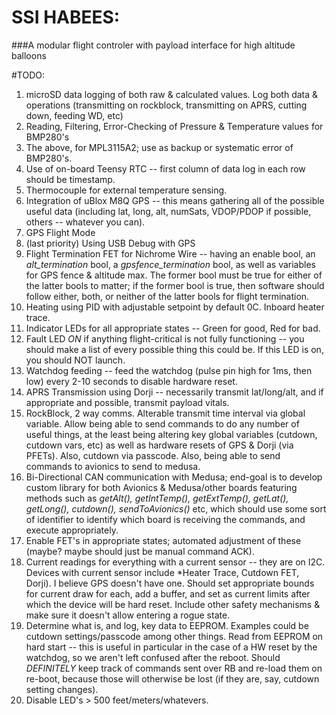 # SSI HABEES:
###A modular flight controler with payload interface for high altitude balloons

#TODO:
1) microSD data logging of both raw & calculated values. Log both data & operations (transmitting on rockblock, transmitting on APRS, cutting down, feeding WD, etc)
2) Reading, Filtering, Error-Checking of Pressure & Temperature values for BMP280's
3) The above, for MPL3115A2; use as backup or systematic error of BMP280's.
4) Use of on-board Teensy RTC -- first column of data log in each row should be timestamp.
5) Thermocouple for external temperature sensing.
6) Integration of uBlox M8Q GPS -- this means gathering all of the possible useful data (including lat, long, alt, numSats, VDOP/PDOP if possible, others -- whatever you can).
7) GPS Flight Mode
8) (last priority) Using USB Debug with GPS
9) Flight Termination FET for Nichrome Wire -- having an enable bool, an *alt_termination* bool, a *gpsfence_termination* bool, as well as variables for GPS fence & altitude max. The former bool must be true for either of the latter bools to matter; if the former bool is true, then software should follow either, both, or neither of the latter bools for flight termination.
10) Heating using PID with adjustable setpoint by default 0C. Inboard heater trace.
11) Indicator LEDs for all appropriate states -- Green for good, Red for bad.
12) Fault LED *ON* if anything flight-critical is not fully functioning -- you should make a list of every possible thing this could be. If this LED is on, you should NOT launch.
13) Watchdog feeding -- feed the watchdog (pulse pin high for 1ms, then low) every 2-10 seconds to disable hardware reset.
14) APRS Transmission using Dorji -- necessarily transmit lat/long/alt, and if appropriate and possible, transmit payload vitals.
15) RockBlock, 2 way comms. Alterable transmit time interval via global variable. Allow being able to send commands to do any number of useful things, at the least being altering key global variables (cutdown, cutdown vars, etc) as well as hardware resets of GPS & Dorji (via PFETs). Also, cutdown via passcode. Also, being able to send commands to avionics to send to medusa.
16) Bi-Directional CAN communication with Medusa; end-goal is to develop custom library for both Avionics & Medusa/other boards featuring methods such as *getAlt(), getIntTemp(), getExtTemp(), getLat(), getLong(), cutdown(), sendToAvionics()* etc, which should use some sort of identifier to identify which board is receiving the commands, and execute appropriately.
17) Enable FET's in appropriate states; automated adjustment of these (maybe? maybe should just be manual command ACK).
18) Current readings for everything with a current sensor -- they are on I2C. Devices with current sensor include *Heater Trace, Cutdown FET, Dorji). I believe GPS doesn't have one. Should set appropriate bounds for current draw for each, add a buffer, and set as current limits after which the device will be hard reset. Include other safety mechanisms & make sure it doesn't allow entering a rogue state.
19) Determine what is, and log, key data to EEPROM. Examples could be cutdown settings/passcode among other things. Read from EEPROM on hard start -- this is useful in particular in the case of a HW reset by the watchdog, so we aren't left confused after the reboot. Should *DEFINITELY* keep track of commands sent over RB and re-load them on re-boot, because those will otherwise be lost (if they are, say, cutdown setting changes).
20) Disable LED's > 500 feet/meters/whatevers.

